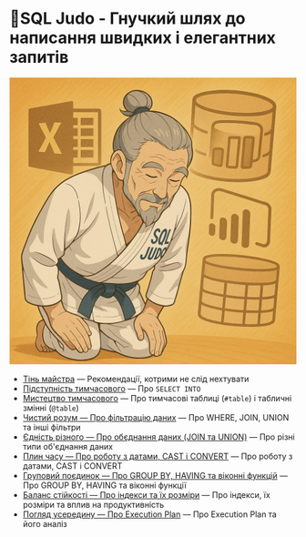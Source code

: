 # 🥋SQL Judo - Гнучкий шлях до написання швидких і елегантних запитів
![SQL Judo](sql%20judo.png)

- [Тінь майстра](0.%20SQL%20Judo.%20Тінь%20майстра) — Рекомендації, котрими не слід нехтувати
- [Підступність тимчасового](1.%20SQL%20Judo.%20підступність%20тимчасового) — Про `SELECT INTO`
- [Мистецтво тимчасового](2.%20SQL%20Judo.%20мистецтво%20тимчасового) — Про тимчасові таблиці (`#table`) і табличні змінні (`@table`)
- [Чистий розум — Про фільтрацію даних](#notimplemented) — Про WHERE, JOIN, UNION та інші фільтри
- [Єдність різного — Про обєднання даних (JOIN та UNION)](#notimplemented) — Про різні типи об'єднання даних
- [Плин часу  — Про роботу з датами, CAST і CONVERT](#notimplemented) — Про роботу з датами, CAST і CONVERT
- [Груповий поєдинок — Про GROUP BY, HAVING та віконні функцій](#notimplemented) — Про GROUP BY, HAVING та віконні функції
- [Баланс стійкості — Про індекси та їх розміри](#notimplemented) — Про індекси, їх розміри та вплив на продуктивність
- [Погляд усередину — Про Execution Plan](#notimplemented) — Про Execution Plan та його аналіз
